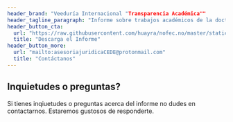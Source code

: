 ```yaml
---
header_brand: "Veeduría Internacional "Transparencia Académica""
header_tagline_paragraph: "Informe sobre trabajos académicos de la doctora Diana Salazar"
header_button_cta:
  url: "https://raw.githubusercontent.com/huayra/nofec.no/master/static/images/INFORME_Transp_Acade%CC%81m_(firmado).pdf"
  title: "Descarga el Informe"
header_button_more:
  url: "mailto:asesoriajuridicaCEDE@protonmail.com"
  title: "Contáctanos"
---
```


## Inquietudes o preguntas?
Si tienes inqiuetudes o preguntas acerca del informe no dudes en contactarnos. Estaremos gustosos de responderte.
